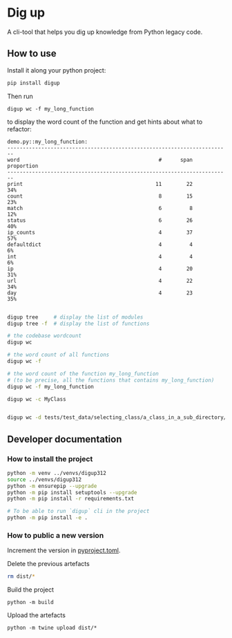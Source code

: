 # Dig up 

A cli-tool that helps you dig up knowledge from Python legacy code.

## How to use

Install it along your python project:
```bash
pip install digup
```

Then run
```
digup wc -f my_long_function
```
to display the word count of the function and get hints about what to refactor:
```
demo.py::my_long_function: 
------------------------------------------------------------------------
word                                             #      span  proportion
------------------------------------------------------------------------
print                                           11        22         34%
count                                            8        15         23%
match                                            6         8         12%
status                                           6        26         40%
ip_counts                                        4        37         57%
defaultdict                                      4         4          6%
int                                              4         4          6%
ip                                               4        20         31%
url                                              4        22         34%
day                                              4        23         35%
```

```bash

digup tree     # display the list of modules
digup tree -f  # display the list of functions

# the codebase wordcount
digup wc

# the word count of all functions
digup wc -f

# the word count of the function my_long_function
# (to be precise, all the functions that contains my_long_function)
digup wc -f my_long_function

digup wc -c MyClass


digup wc -d tests/test_data/selecting_class/a_class_in_a_sub_directory/


```
## Developer documentation

### How to install the project

```bash
python -m venv ../venvs/digup312
source ../venvs/digup312
python -m ensurepip --upgrade
python -m pip install setuptools --upgrade
python -m pip install -r requirements.txt

# To be able to run `digup` cli in the project
python -m pip install -e .
```


### How to public a new version

Increment the version in [pyproject.toml](pyproject.toml).

Delete the previous artefacts
```bash
rm dist/*
```

Build the project
```
python -m build
```

Upload the artefacts
```
python -m twine upload dist/*
```